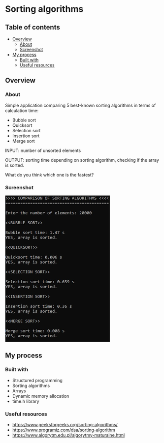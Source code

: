 # Sorting algorithms

## Table of contents

- [Overview](#overview)
  - [About](#about)
  - [Screenshot](#screenshot)
- [My process](#my-process)
  - [Built with](#built-with)
  - [Useful resources](#useful-resources)

## Overview

### About

Simple application comparing 5 best-known sorting algorithms in terms of calculation time:

- Bubble sort
- Quicksort
- Selection sort
- Insertion sort
- Merge sort

INPUT: number of unsorted elements

OUTPUT: sorting time depending on sorting algorithm, checking if the array is sorted.

What do you think which one is the fastest?

### Screenshot

![](./screenshot.jpg)

## My process

### Built with

- Structured programming
- Sorting algorithms
- Arrays
- Dynamic memory allocation
- time.h library

### Useful resources

- https://www.geeksforgeeks.org/sorting-algorithms/
- https://www.programiz.com/dsa/sorting-algorithm
- https://www.algorytm.edu.pl/algorytmy-maturalne.html
